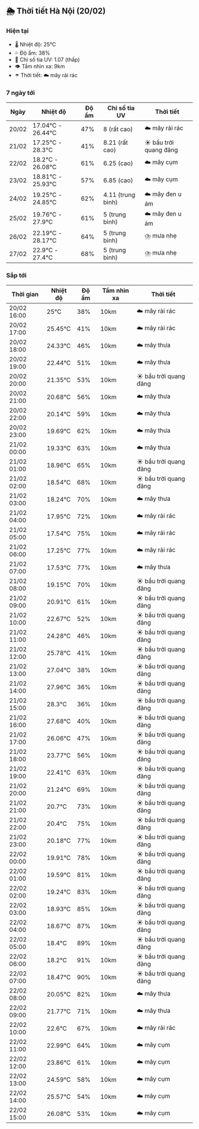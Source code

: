 ## 🌦️ Thời tiết Hà Nội (20/02)

### Hiện tại

- 🌡️ Nhiệt độ: 25℃
- 💦 Độ ẩm: 38%
- 🌟 Chỉ số tia UV: 1.07 (thấp)
- 👁️ Tầm nhìn xa: 9km
- ☂️ Thời tiết: ☁️ mây rải rác

### 7 ngày tới

| Ngày | Nhiệt độ | Độ ẩm | Chỉ số tia UV | Thời tiết |
| --- | --- | --- | --- | --- |
| 20/02 | 17.04℃ - 26.44℃ | 47% | 8 (rất cao) | ☁️ mây rải rác |
| 21/02 | 17.25℃ - 28.3℃ | 41% | 8.21 (rất cao) | ☀️ bầu trời quang đãng |
| 22/02 | 18.2℃ - 26.08℃ | 61% | 6.25 (cao) | ☁️ mây cụm |
| 23/02 | 18.81℃ - 25.93℃ | 57% | 6.85 (cao) | ☁️ mây cụm |
| 24/02 | 19.25℃ - 24.85℃ | 62% | 4.11 (trung bình) | ☁️ mây đen u ám |
| 25/02 | 19.76℃ - 27.9℃ | 61% | 5 (trung bình) | ☁️ mây đen u ám |
| 26/02 | 22.19℃ - 28.17℃ | 64% | 5 (trung bình) | ⛈️ mưa nhẹ |
| 27/02 | 22.9℃ - 27.4℃ | 68% | 5 (trung bình) | ⛈️ mưa nhẹ |

### Sắp tới

| Thời gian | Nhiệt độ | Độ ẩm | Tầm nhìn xa | Thời tiết |
| --- | --- | --- | --- | --- |
| 20/02 16:00 | 25℃ | 38% | 10km | ☁️ mây rải rác |
| 20/02 17:00 | 25.45℃ | 41% | 10km | ☁️ mây rải rác |
| 20/02 18:00 | 24.33℃ | 46% | 10km | ☁️ mây thưa |
| 20/02 19:00 | 22.44℃ | 51% | 10km | ☁️ mây thưa |
| 20/02 20:00 | 21.35℃ | 53% | 10km | ☀️ bầu trời quang đãng |
| 20/02 21:00 | 20.68℃ | 56% | 10km | ☁️ mây thưa |
| 20/02 22:00 | 20.14℃ | 59% | 10km | ☁️ mây thưa |
| 20/02 23:00 | 19.69℃ | 62% | 10km | ☁️ mây thưa |
| 21/02 00:00 | 19.33℃ | 63% | 10km | ☁️ mây thưa |
| 21/02 01:00 | 18.96℃ | 65% | 10km | ☀️ bầu trời quang đãng |
| 21/02 02:00 | 18.54℃ | 68% | 10km | ☀️ bầu trời quang đãng |
| 21/02 03:00 | 18.24℃ | 70% | 10km | ☁️ mây thưa |
| 21/02 04:00 | 17.95℃ | 72% | 10km | ☁️ mây rải rác |
| 21/02 05:00 | 17.54℃ | 75% | 10km | ☁️ mây rải rác |
| 21/02 06:00 | 17.25℃ | 77% | 10km | ☁️ mây rải rác |
| 21/02 07:00 | 17.53℃ | 77% | 10km | ☁️ mây thưa |
| 21/02 08:00 | 19.15℃ | 70% | 10km | ☀️ bầu trời quang đãng |
| 21/02 09:00 | 20.91℃ | 61% | 10km | ☀️ bầu trời quang đãng |
| 21/02 10:00 | 22.67℃ | 52% | 10km | ☀️ bầu trời quang đãng |
| 21/02 11:00 | 24.28℃ | 46% | 10km | ☀️ bầu trời quang đãng |
| 21/02 12:00 | 25.78℃ | 41% | 10km | ☀️ bầu trời quang đãng |
| 21/02 13:00 | 27.04℃ | 38% | 10km | ☀️ bầu trời quang đãng |
| 21/02 14:00 | 27.96℃ | 36% | 10km | ☀️ bầu trời quang đãng |
| 21/02 15:00 | 28.3℃ | 36% | 10km | ☀️ bầu trời quang đãng |
| 21/02 16:00 | 27.68℃ | 40% | 10km | ☀️ bầu trời quang đãng |
| 21/02 17:00 | 26.06℃ | 47% | 10km | ☀️ bầu trời quang đãng |
| 21/02 18:00 | 23.77℃ | 56% | 10km | ☀️ bầu trời quang đãng |
| 21/02 19:00 | 22.41℃ | 63% | 10km | ☀️ bầu trời quang đãng |
| 21/02 20:00 | 21.24℃ | 69% | 10km | ☀️ bầu trời quang đãng |
| 21/02 21:00 | 20.7℃ | 73% | 10km | ☀️ bầu trời quang đãng |
| 21/02 22:00 | 20.4℃ | 75% | 10km | ☀️ bầu trời quang đãng |
| 21/02 23:00 | 20.18℃ | 77% | 10km | ☀️ bầu trời quang đãng |
| 22/02 00:00 | 19.91℃ | 78% | 10km | ☀️ bầu trời quang đãng |
| 22/02 01:00 | 19.59℃ | 81% | 10km | ☀️ bầu trời quang đãng |
| 22/02 02:00 | 19.24℃ | 83% | 10km | ☀️ bầu trời quang đãng |
| 22/02 03:00 | 18.93℃ | 85% | 10km | ☀️ bầu trời quang đãng |
| 22/02 04:00 | 18.67℃ | 87% | 10km | ☀️ bầu trời quang đãng |
| 22/02 05:00 | 18.4℃ | 89% | 10km | ☀️ bầu trời quang đãng |
| 22/02 06:00 | 18.2℃ | 91% | 10km | ☀️ bầu trời quang đãng |
| 22/02 07:00 | 18.47℃ | 90% | 10km | ☀️ bầu trời quang đãng |
| 22/02 08:00 | 20.05℃ | 82% | 10km | ☁️ mây thưa |
| 22/02 09:00 | 21.77℃ | 71% | 10km | ☁️ mây thưa |
| 22/02 10:00 | 22.6℃ | 67% | 10km | ☁️ mây rải rác |
| 22/02 11:00 | 22.99℃ | 64% | 10km | ☁️ mây cụm |
| 22/02 12:00 | 23.86℃ | 61% | 10km | ☁️ mây cụm |
| 22/02 13:00 | 24.59℃ | 58% | 10km | ☁️ mây cụm |
| 22/02 14:00 | 25.57℃ | 54% | 10km | ☁️ mây cụm |
| 22/02 15:00 | 26.08℃ | 53% | 10km | ☁️ mây cụm |
